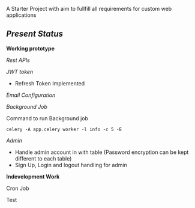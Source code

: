 A Starter Project with aim to fullfill all requirements for custom web applications

**_Present  Status_**
-

**Working prototype**


*Rest APIs*

*JWT token*
- Refresh Token Implemented

*Email Configuration*

*Background Job*

Command to run Background job

    celery -A app.celery worker -l info -c 5 -E


*Admin*
- Handle admin account in with table (Password encryption can be kept different to each table)
- Sign Up, Login and logout handling for admin


**Indevelopment Work**


Cron Job

Test
